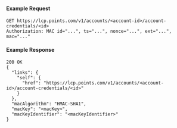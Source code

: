 #### Example Request

    GET https://lcp.points.com/v1/accounts/<account-id>/account-credentials/<id>
    Authorization: MAC id="...", ts="...", nonce="...", ext="...", mac="..."

#### Example Response

    200 OK
    {
      "links": {
        "self": {
          "href": "https://lcp.points.com/v1/accounts/<account-id>/account-credentials/<id>"
        }
      },
      "macAlgorithm": "HMAC-SHA1",
      "macKey": "<macKey>",
      "macKeyIdentifier": "<macKeyIdentifier>"
    }
